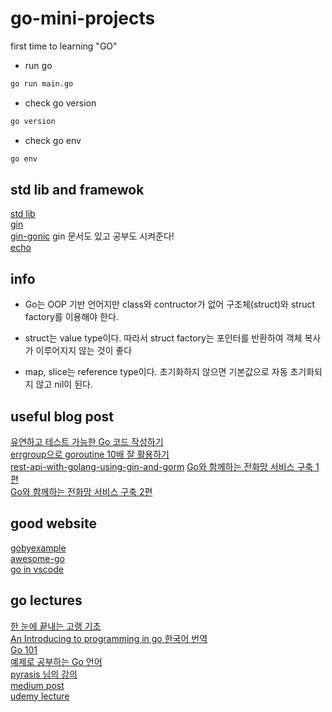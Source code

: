 # go-mini-projects

first time to learning "GO" 

- run go  
```bash
go run main.go
```
- check go version
```bash
go version
```
- check go env
```bash
go env
```

## std lib and framewok

[std lib](https://golang.org/pkg/)  
[gin](https://github.com/gin-gonic/gin)  
[gin-gonic](https://gin-gonic.com/) gin 문서도 있고 공부도 시켜준다!  
[echo](https://github.com/labstack/echo)  

## info  

* Go는 OOP 기반 언어지만 class와 contructor가 없어 구조체(struct)와 struct factory를 이용해야 한다.

* struct는 value type이다. 
따라서 struct factory는 포인터를 반환하여 객체 복사가 이루어지지 않는 것이 좋다

* map, slice는 reference type이다. 
초기화하지 않으면 기본값으로 자동 초기화되지 않고 nil이 된다.

## useful blog post  

[유연하고 테스트 가능한 Go 코드 작성하기](https://medium.com/daangn/how-to-write-a-testable-golang-code-4c0e67612bb8)  
[errgroup으로 goroutine 10배 잘 활용하기](https://devjin-blog.com/golang-errgroup-goroutine/)  
[rest-api-with-golang-using-gin-and-gorm](https://blog.logrocket.com/how-to-build-a-rest-api-with-golang-using-gin-and-gorm/)
[Go와 함께하는 전화망 서비스 구축 1편](https://d2.naver.com/helloworld/5827706)  
[Go와 함께하는 전화망 서비스 구축 2편](https://d2.naver.com/helloworld/0814313)  
## good website  

[gobyexample](https://gobyexample.com/)  
[awesome-go](https://awesome-go.com/#web-frameworks)  
[go in vscode](https://code.visualstudio.com/docs/languages/go)  

## go lectures

[한 눈에 끝내는 고랭 기초](https://edu.goorm.io/lecture/2010/%25ED%2595%259C-%25EB%2588%2588%25EC%2597%2590-%25EB%2581%259D%25EB%2582%25B4%25EB%258A%2594-%25EA%25B3%25A0%25EB%259E%25AD-%25EA%25B8%25B0%25EC%25B4%2588)  
[An Introducing to programming in go 한국어 번역](http://codingnuri.com/golang-book/)  
[Go 101](https://go101.org/article/101.html)  
[예제로 공부하는 Go 언어](https://joinc.co.kr/w/GoLang/example/)  
[pyrasis 님의 강의](http://pyrasis.com/private/2015/06/01/publish-go-for-the-really-impatient-book)  
[medium post](medium.com/qvault/learn-go-fast-best-courses-and-resources-3a42e70476c3)  
[udemy lecture](www.udemy.com/course/go-programming-language/)  
